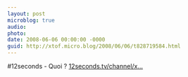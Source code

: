 ```yaml
---
layout: post
microblog: true
audio: 
photo: 
date: 2008-06-06 00:00:00 -0000
guid: http://xtof.micro.blog/2008/06/06/t828719584.html
---
```

#12seconds - Quoi ? [12seconds.tv/channel/x...](http://12seconds.tv/channel/xtof/1726)
